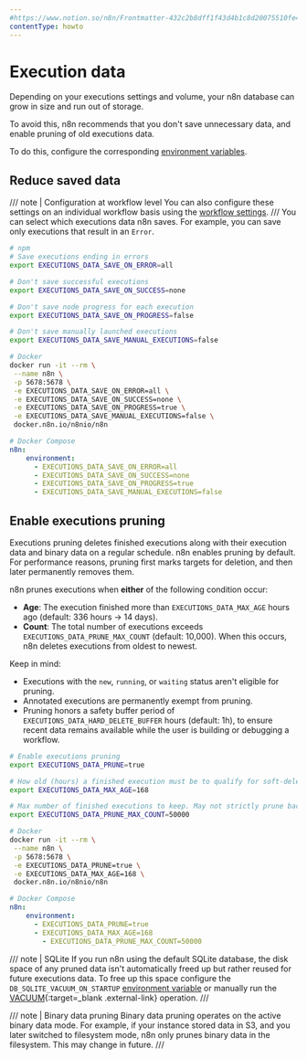 ```yaml
---
#https://www.notion.so/n8n/Frontmatter-432c2b8dff1f43d4b1c8d20075510fe4
contentType: howto
---
```


# Execution data

Depending on your executions settings and volume, your n8n database can grow in size and run out of storage.

To avoid this, n8n recommends that you don't save unnecessary data, and enable pruning of old executions data.

To do this, configure the corresponding [environment variables](/hosting/configuration/environment-variables.md#executions).

## Reduce saved data

/// note | Configuration at workflow level
You can also configure these settings on an individual workflow basis using the [workflow settings](/workflows/settings.md).
///
You can select which executions data n8n saves. For example, you can save only executions that result in an `Error`.

```sh
# npm
# Save executions ending in errors
export EXECUTIONS_DATA_SAVE_ON_ERROR=all

# Don't save successful executions
export EXECUTIONS_DATA_SAVE_ON_SUCCESS=none

# Don't save node progress for each execution
export EXECUTIONS_DATA_SAVE_ON_PROGRESS=false

# Don't save manually launched executions
export EXECUTIONS_DATA_SAVE_MANUAL_EXECUTIONS=false

```

```sh
# Docker
docker run -it --rm \
 --name n8n \
 -p 5678:5678 \
 -e EXECUTIONS_DATA_SAVE_ON_ERROR=all \
 -e EXECUTIONS_DATA_SAVE_ON_SUCCESS=none \
 -e EXECUTIONS_DATA_SAVE_ON_PROGRESS=true \
 -e EXECUTIONS_DATA_SAVE_MANUAL_EXECUTIONS=false \
 docker.n8n.io/n8nio/n8n
```

```yaml
# Docker Compose
n8n:
    environment:
      - EXECUTIONS_DATA_SAVE_ON_ERROR=all
      - EXECUTIONS_DATA_SAVE_ON_SUCCESS=none
      - EXECUTIONS_DATA_SAVE_ON_PROGRESS=true
      - EXECUTIONS_DATA_SAVE_MANUAL_EXECUTIONS=false
```

## Enable executions pruning

Executions pruning deletes finished executions along with their execution data and binary data on a regular schedule. n8n enables pruning by default. For performance reasons, pruning first marks targets for deletion, and then later permanently removes them.

n8n prunes executions when **either** of the following condition occur:

- **Age**: The execution finished more than `EXECUTIONS_DATA_MAX_AGE` hours ago (default: 336 hours -> 14 days).
- **Count**: The total number of executions exceeds `EXECUTIONS_DATA_PRUNE_MAX_COUNT` (default: 10,000). When this occurs, n8n deletes executions from oldest to newest.

Keep in mind:

- Executions with the `new`, `running`, or `waiting` status aren't eligible for pruning.
- Annotated executions are permanently exempt from pruning.
- Pruning honors a safety buffer period of `EXECUTIONS_DATA_HARD_DELETE_BUFFER` hours (default: 1h), to ensure recent data remains available while the user is building or debugging a workflow.

```sh
# Enable executions pruning
export EXECUTIONS_DATA_PRUNE=true

# How old (hours) a finished execution must be to qualify for soft-deletion
export EXECUTIONS_DATA_MAX_AGE=168

# Max number of finished executions to keep. May not strictly prune back down to the exact max count. Set to `0` for unlimited.
export EXECUTIONS_DATA_PRUNE_MAX_COUNT=50000
```

```sh
# Docker
docker run -it --rm \
 --name n8n \
 -p 5678:5678 \
 -e EXECUTIONS_DATA_PRUNE=true \
 -e EXECUTIONS_DATA_MAX_AGE=168 \
 docker.n8n.io/n8nio/n8n
```

```yaml
# Docker Compose
n8n:
    environment:
      - EXECUTIONS_DATA_PRUNE=true
      - EXECUTIONS_DATA_MAX_AGE=168
	  	- EXECUTIONS_DATA_PRUNE_MAX_COUNT=50000
```

/// note | SQLite
If you run n8n using the default SQLite database, the disk space of any pruned data isn't automatically freed up but rather reused for future executions data. To free up this space configure the `DB_SQLITE_VACUUM_ON_STARTUP` [environment variable](/hosting/configuration/environment-variables.md#sqlite) or manually run the [VACUUM](https://www.sqlite.org/lang_vacuum.html){:target=_blank .external-link} operation.
///

/// note | Binary data pruning
Binary data pruning operates on the active binary data mode. For example, if your instance stored data in S3, and you later switched to filesystem mode, n8n only prunes binary data in the filesystem. This may change in future.
///
